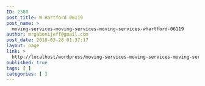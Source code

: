 ```yaml
---
ID: 2380
post_title: W Hartford 06119
post_name: >
  moving-services-moving-services-moving-services-whartford-06119
author: mrgabonijeff@gmail.com
post_date: 2018-03-28 01:37:17
layout: page
link: >
  http://localhost/wordpress/moving-services-moving-services-moving-services-whartford-06119/
published: true
tags: [ ]
categories: [ ]
---
```

